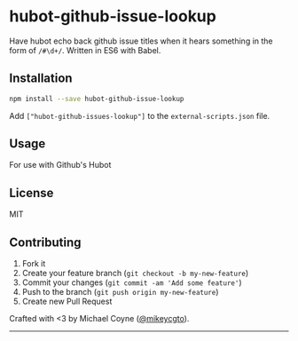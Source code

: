# hubot-github-issue-lookup

Have hubot echo back github issue titles when it hears something in the form of `/#\d+/`. Written in ES6 with Babel.

## Installation

```bash
npm install --save hubot-github-issue-lookup
```
Add `["hubot-github-issues-lookup"]` to the `external-scripts.json` file.

## Usage

For use with Github's Hubot

## License

MIT

## Contributing

1. Fork it
2. Create your feature branch (`git checkout -b my-new-feature`)
3. Commit your changes (`git commit -am 'Add some feature'`)
4. Push to the branch (`git push origin my-new-feature`)
5. Create new Pull Request

Crafted with <3 by Michael Coyne ([@mikeycgto](https://twitter.com/mikeycgto)).

***
